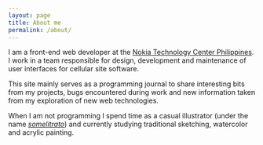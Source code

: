 ```yaml
---
layout: page
title: About me
permalink: /about/
---
```


I am a front-end web developer at the [Nokia Technology Center Philippines](https://www.linkedin.com/company/networklabs-inc-a-joint-venture-of-nokia-siemens-networks-). I work in a team responsible for design, development and maintenance of user interfaces for cellular site software.

This site mainly serves as a programming journal to share interesting bits from my projects, bugs encountered during work and new information taken from my exploration of new web technologies.

When I am not programming I spend time as a casual illustrator (under the name [*somelitrato*](https://somelitrato.tumblr.com/)) and currently studying traditional sketching, watercolor and acrylic painting.

